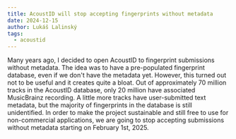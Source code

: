 ```yaml
---
title: AcoustID will stop accepting fingerprints without metadata
date: 2024-12-15
author: Lukáš Lalinský
tags:
  - acoustid
---
```


Many years ago, I decided to open AcoustID to fingerprint submissions without metadata.
The idea was to have a pre-populated fingerprint database, even if we don't have the metadata yet.
However, this turned out not to be useful and it creates quite a bloat. Out of approximately 70 million 
tracks in the AcoustID database, only 20 million have associated MusicBrainz recording. A little more
tracks have user-submitted text metadata, but the majority of fingerprints in the database is still
unidentified. In order to make the project sustainable and still free to use for non-commercial applications,
we are going to stop accepting submissions without metadata starting on February 1st, 2025.
